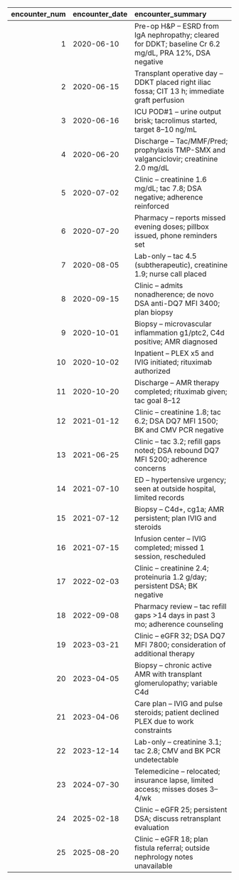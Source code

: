 |   encounter_num | encounter_date   | encounter_summary                                                                                      |
|----------------:|:-----------------|:-------------------------------------------------------------------------------------------------------|
|               1 | 2020-06-10       | Pre-op H&P – ESRD from IgA nephropathy; cleared for DDKT; baseline Cr 6.2 mg/dL, PRA 12%, DSA negative |
|               2 | 2020-06-15       | Transplant operative day – DDKT placed right iliac fossa; CIT 13 h; immediate graft perfusion          |
|               3 | 2020-06-16       | ICU POD#1 – urine output brisk; tacrolimus started, target 8–10 ng/mL                                  |
|               4 | 2020-06-20       | Discharge – Tac/MMF/Pred; prophylaxis TMP-SMX and valganciclovir; creatinine 2.0 mg/dL                 |
|               5 | 2020-07-02       | Clinic – creatinine 1.6 mg/dL; tac 7.8; DSA negative; adherence reinforced                             |
|               6 | 2020-07-20       | Pharmacy – reports missed evening doses; pillbox issued, phone reminders set                           |
|               7 | 2020-08-05       | Lab-only – tac 4.5 (subtherapeutic), creatinine 1.9; nurse call placed                                 |
|               8 | 2020-09-15       | Clinic – admits nonadherence; de novo DSA anti-DQ7 MFI 3400; plan biopsy                               |
|               9 | 2020-10-01       | Biopsy – microvascular inflammation g1/ptc2, C4d positive; AMR diagnosed                               |
|              10 | 2020-10-02       | Inpatient – PLEX x5 and IVIG initiated; rituximab authorized                                           |
|              11 | 2020-10-20       | Discharge – AMR therapy completed; rituximab given; tac goal 8–12                                      |
|              12 | 2021-01-12       | Clinic – creatinine 1.8; tac 6.2; DSA DQ7 MFI 1500; BK and CMV PCR negative                            |
|              13 | 2021-06-25       | Clinic – tac 3.2; refill gaps noted; DSA rebound DQ7 MFI 5200; adherence concerns                      |
|              14 | 2021-07-10       | ED – hypertensive urgency; seen at outside hospital, limited records                                   |
|              15 | 2021-07-12       | Biopsy – C4d+, cg1a; AMR persistent; plan IVIG and steroids                                            |
|              16 | 2021-07-15       | Infusion center – IVIG completed; missed 1 session, rescheduled                                        |
|              17 | 2022-02-03       | Clinic – creatinine 2.4; proteinuria 1.2 g/day; persistent DSA; BK negative                            |
|              18 | 2022-09-08       | Pharmacy review – tac refill gaps >14 days in past 3 mo; adherence counseling                          |
|              19 | 2023-03-21       | Clinic – eGFR 32; DSA DQ7 MFI 7800; consideration of additional therapy                                |
|              20 | 2023-04-05       | Biopsy – chronic active AMR with transplant glomerulopathy; variable C4d                               |
|              21 | 2023-04-06       | Care plan – IVIG and pulse steroids; patient declined PLEX due to work constraints                     |
|              22 | 2023-12-14       | Lab-only – creatinine 3.1; tac 2.8; CMV and BK PCR undetectable                                        |
|              23 | 2024-07-30       | Telemedicine – relocated; insurance lapse, limited access; misses doses 3–4/wk                         |
|              24 | 2025-02-18       | Clinic – eGFR 25; persistent DSA; discuss retransplant evaluation                                      |
|              25 | 2025-08-20       | Clinic – eGFR 18; plan fistula referral; outside nephrology notes unavailable                          |